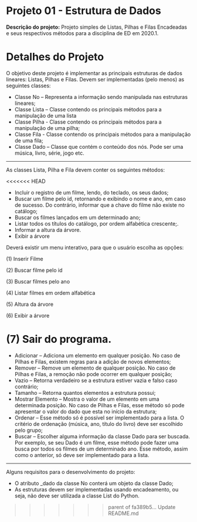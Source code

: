 # Projeto 01 - Estrutura de Dados
**Descrição do projeto:** Projeto simples de Listas, Pilhas e Filas Encadeadas e seus respectivos métodos para a disciplina de ED em 2020.1.

# Detalhes do Projeto
O objetivo deste projeto é implementar as principais estruturas de
	dados lineares: Listas, Pilhas e Filas. Devem ser implementadas (pelo menos)
	as seguintes classes:

* Classe No – Representa a informação sendo manipulada nas estruturas
	lineares;
* Classe Lista – Classe contendo os principais métodos para a
	manipulação de uma lista
* Classe Pilha - Classe contendo os principais métodos para a
	manipulação de uma pilha;
* Classe Fila - Classe contendo os principais métodos para a
	manipulação de uma fila;
* Classe Dado – Classe que contém o conteúdo dos nós. Pode ser uma
	música, livro, série, jogo etc.
***
As classes Lista, Pilha e Fila devem conter os seguintes métodos:

<<<<<<< HEAD
* Incluir o registro de um filme, lendo, do teclado, os seus dados;
* Buscar um filme pelo id, retornando e exibindo o nome e ano, em caso de sucesso. Do contrário, informar que a chave do filme não existe no catálogo;
* Buscar os filmes lançados em um determinado ano;
* Listar todos os títulos do catálogo, por ordem alfabética crescente;.
* Informar a altura da árvore.
* Exibir a árvore

Deverá existir um menu interativo, para que o usuário escolha as opções:

(1) Inserir Filme

(2) Buscar filme pelo id

(3) Buscar filmes pelo ano

(4) Listar filmes em ordem alfabética

(5) Altura da árvore

(6) Exibir a árvore

(7) Sair do programa.
=======
* Adicionar – Adiciona um elemento em qualquer posição. No caso de
Pilhas e Filas, existem regras para a adição de novos elementos;
* Remover – Remove um elemento de qualquer posição. No caso de
Pilhas e Filas, a remoção não pode ocorrer em qualquer posição;
* Vazio – Retorna verdadeiro se a estrutura estiver vazia e falso caso
contrário;
* Tamanho – Retorna quantos elementos a estrutura possui;
* Mostrar Elemento – Mostra o valor de um elemento em uma
determinada posição. No caso de Pilhas e Filas, esse método só pode
apresentar o valor do dado que esta no início da estrutura;
* Ordenar – Esse método só é possível ser implementado para a lista. O
critério de ordenação (música, ano, título do livro) deve ser escolhido
pelo grupo;
* Buscar – Escolher alguma informação da classe Dado para ser
buscada. Por exemplo, se seu Dado é um filme, esse método pode fazer
uma busca por todos os filmes de um determinado ano. Esse método,
assim como o anterior, só deve ser implementado para a lista.
***
Alguns requisitos para o desenvolvimento do projeto:
* O atributo _dado da classe No conterá um objeto da classe Dado;
* As estruturas devem ser implementadas usando encadeamento, ou seja,
	não deve ser utilizada a classe List do Python.
>>>>>>> parent of fa389b5... Update README.md
